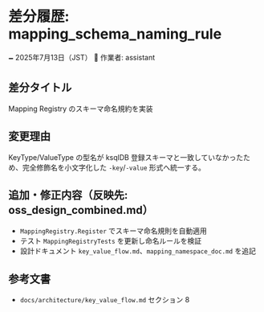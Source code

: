 # 差分履歴: mapping_schema_naming_rule

🗕 2025年7月13日（JST）
🧐 作業者: assistant

## 差分タイトル
Mapping Registry のスキーマ命名規約を実装

## 変更理由
KeyType/ValueType の型名が ksqlDB 登録スキーマと一致していなかったため、完全修飾名を小文字化した `-key`/`-value` 形式へ統一する。

## 追加・修正内容（反映先: oss_design_combined.md）
- `MappingRegistry.Register` でスキーマ命名規則を自動適用
- テスト `MappingRegistryTests` を更新し命名ルールを検証
- 設計ドキュメント `key_value_flow.md`、`mapping_namespace_doc.md` を追記

## 参考文書
- `docs/architecture/key_value_flow.md` セクション 8
